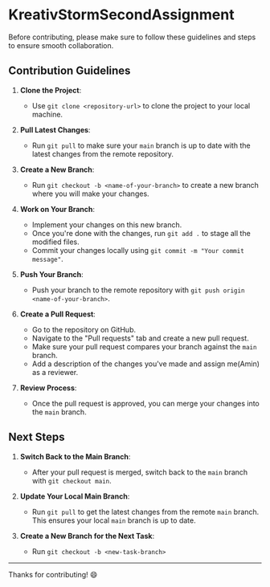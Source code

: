 # KreativStormSecondAssignment

Before contributing, please make sure to follow these guidelines and steps to ensure smooth collaboration.

## Contribution Guidelines

1. **Clone the Project**: 
   - Use `git clone <repository-url>` to clone the project to your local machine.

2. **Pull Latest Changes**:
   - Run `git pull` to make sure your `main` branch is up to date with the latest changes from the remote repository.

3. **Create a New Branch**:
   - Run `git checkout -b <name-of-your-branch>` to create a new branch where you will make your changes. 

4. **Work on Your Branch**:
   - Implement your changes on this new branch.
   -  Once you're done with the changes, run `git add .` to stage all the modified files.
   - Commit your changes locally using `git commit -m "Your commit message"`.

5. **Push Your Branch**:
   - Push your branch to the remote repository with `git push origin <name-of-your-branch>`.

6. **Create a Pull Request**:
   - Go to the repository on GitHub.
   - Navigate to the "Pull requests" tab and create a new pull request.
   - Make sure your pull request compares your branch against the `main` branch.
   - Add a description of the changes you've made and assign me(Amin) as a reviewer.

7. **Review Process**:
   - Once the pull request is approved, you can merge your changes into the `main` branch.
  
## Next Steps

1. **Switch Back to the Main Branch**:
   - After your pull request is merged, switch back to the `main` branch with `git checkout main`.

2. **Update Your Local Main Branch**:
   - Run `git pull` to get the latest changes from the remote `main` branch. This ensures your local `main` branch is up to date.

3. **Create a New Branch for the Next Task**:
   - Run `git checkout -b <new-task-branch>`

---

Thanks for contributing! 😄
